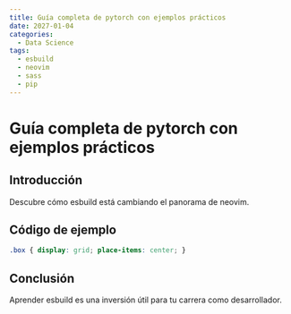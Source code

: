 ```yaml
---
title: Guía completa de pytorch con ejemplos prácticos
date: 2027-01-04
categories:
  - Data Science
tags:
  - esbuild
  - neovim
  - sass
  - pip
---
```


# Guía completa de pytorch con ejemplos prácticos

## Introducción

Descubre cómo esbuild está cambiando el panorama de neovim.

## Código de ejemplo

```css
.box { display: grid; place-items: center; }
```

## Conclusión

Aprender esbuild es una inversión útil para tu carrera como desarrollador.